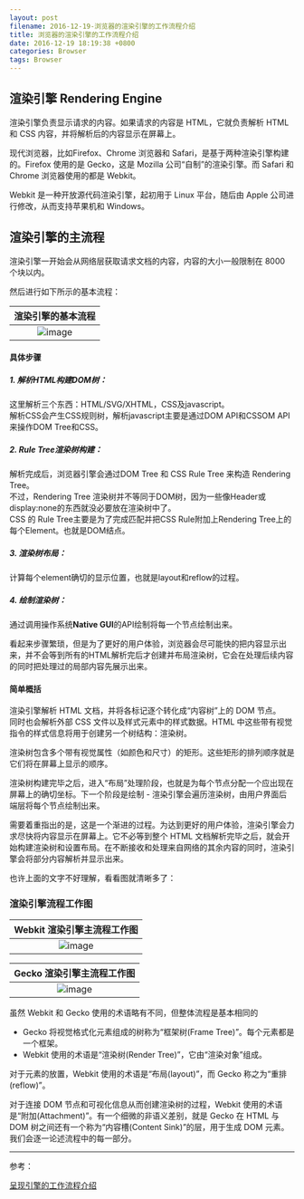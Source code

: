 ```yaml
---
layout: post
filename: 2016-12-19-浏览器的渲染引擎的工作流程介绍
title: 浏览器的渲染引擎的工作流程介绍
date: 2016-12-19 18:19:38 +0800
categories: Browser
tags: Browser
---
```


## 渲染引擎 Rendering Engine

渲染引擎负责显示请求的内容。如果请求的内容是 HTML，它就负责解析 HTML 和 CSS 内容，并将解析后的内容显示在屏幕上。

现代浏览器，比如Firefox、Chrome 浏览器和 Safari，是基于两种渲染引擎构建的。Firefox 使用的是 Gecko，这是 Mozilla 公司“自制”的渲染引擎。而 Safari 和 Chrome 浏览器使用的都是 Webkit。

Webkit 是一种开放源代码渲染引擎，起初用于 Linux 平台，随后由 Apple 公司进行修改，从而支持苹果机和 Windows。

## 渲染引擎的主流程

渲染引擎一开始会从网络层获取请求文档的内容，内容的大小一般限制在 8000 个块以内。

然后进行如下所示的基本流程：

|渲染引擎的基本流程|
|:----:|
|![image](../images/post/browser02.png)|

#### 具体步骤

##### 1. 解析HTML构建DOM树：

这里解析三个东西：HTML/SVG/XHTML，CSS及javascript。<br/>
解析CSS会产生CSS规则树，解析javascript主要是通过DOM API和CSSOM API来操作DOM Tree和CSS。<br/>

##### 2. Rule Tree渲染树构建：

解析完成后，浏览器引擎会通过DOM Tree 和 CSS Rule Tree 来构造 Rendering Tree。<br/>
不过，Rendering Tree 渲染树并不等同于DOM树，因为一些像Header或display:none的东西就没必要放在渲染树中了。<br/>
CSS 的 Rule Tree主要是为了完成匹配并把CSS Rule附加上Rendering Tree上的每个Element。也就是DOM结点。<br/>

##### 3. 渲染树布局：

计算每个element确切的显示位置，也就是layout和reflow的过程。

##### 4. 绘制渲染树：

通过调用操作系统**Native GUI**的API绘制将每一个节点绘制出来。

看起来步骤繁琐，但是为了更好的用户体验，浏览器会尽可能快的把内容显示出来，并不会等到所有的HTML解析完后才创建并布局渲染树，它会在处理后续内容的同时把处理过的局部内容先展示出来。

#### 简单概括

渲染引擎解析 HTML 文档，并将各标记逐个转化成“内容树”上的 DOM 节点。<br/>
同时也会解析外部 CSS 文件以及样式元素中的样式数据。HTML 中这些带有视觉指令的样式信息将用于创建另一个树结构：渲染树。

渲染树包含多个带有视觉属性（如颜色和尺寸）的矩形。这些矩形的排列顺序就是它们将在屏幕上显示的顺序。

渲染树构建完毕之后，进入“布局”处理阶段，也就是为每个节点分配一个应出现在屏幕上的确切坐标。下一个阶段是绘制 - 渲染引擎会遍历渲染树，由用户界面后端层将每个节点绘制出来。

需要着重指出的是，这是一个渐进的过程。为达到更好的用户体验，渲染引擎会力求尽快将内容显示在屏幕上。它不必等到整个 HTML 文档解析完毕之后，就会开始构建渲染树和设置布局。在不断接收和处理来自网络的其余内容的同时，渲染引擎会将部分内容解析并显示出来。

也许上面的文字不好理解，看看图就清晰多了：

### 渲染引擎流程工作图

|Webkit 渲染引擎主流程工作图|
|:----:|
|![image](../images/post/browser03.png)|

|Gecko 渲染引擎主流程工作图|
|:----:|
|![image](../images/post/browser04.png)|

虽然 Webkit 和 Gecko 使用的术语略有不同，但整体流程是基本相同的

* Gecko 将视觉格式化元素组成的树称为“框架树(Frame Tree)”。每个元素都是一个框架。
* Webkit 使用的术语是“渲染树(Render Tree)”，它由“渲染对象”组成。

对于元素的放置，Webkit 使用的术语是“布局(layout)”，而 Gecko 称之为“重排(reflow)”。

对于连接 DOM 节点和可视化信息从而创建渲染树的过程，Webkit 使用的术语是“附加(Attachment)”。有一个细微的非语义差别，就是 Gecko 在 HTML 与 DOM 树之间还有一个称为“内容槽(Content Sink)”的层，用于生成 DOM 元素。我们会逐一论述流程中的每一部分。

----

参考：

[呈现引擎的工作流程介绍](http://www.nowamagic.net/academy/detail/48110122)

